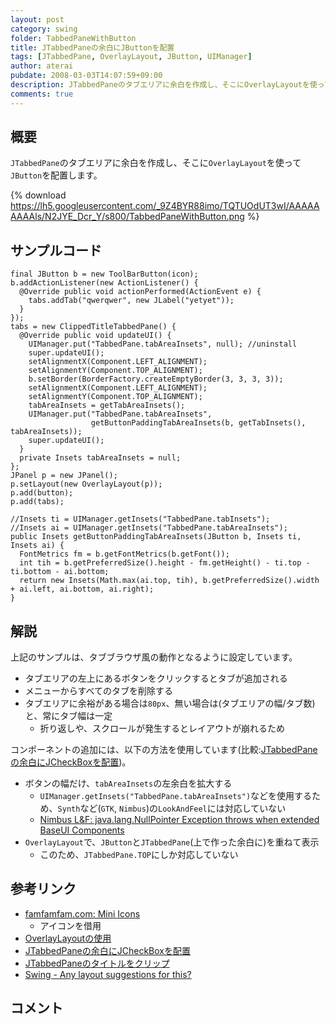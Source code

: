```yaml
---
layout: post
category: swing
folder: TabbedPaneWithButton
title: JTabbedPaneの余白にJButtonを配置
tags: [JTabbedPane, OverlayLayout, JButton, UIManager]
author: aterai
pubdate: 2008-03-03T14:07:59+09:00
description: JTabbedPaneのタブエリアに余白を作成し、そこにOverlayLayoutを使ってJButtonを配置します。
comments: true
---
```

## 概要
`JTabbedPane`のタブエリアに余白を作成し、そこに`OverlayLayout`を使って`JButton`を配置します。

{% download https://lh5.googleusercontent.com/_9Z4BYR88imo/TQTUOdUT3wI/AAAAAAAAAls/N2JYE_Dcr_Y/s800/TabbedPaneWithButton.png %}

## サンプルコード
<pre class="prettyprint"><code>final JButton b = new ToolBarButton(icon);
b.addActionListener(new ActionListener() {
  @Override public void actionPerformed(ActionEvent e) {
    tabs.addTab("qwerqwer", new JLabel("yetyet"));
  }
});
tabs = new ClippedTitleTabbedPane() {
  @Override public void updateUI() {
    UIManager.put("TabbedPane.tabAreaInsets", null); //uninstall
    super.updateUI();
    setAlignmentX(Component.LEFT_ALIGNMENT);
    setAlignmentY(Component.TOP_ALIGNMENT);
    b.setBorder(BorderFactory.createEmptyBorder(3, 3, 3, 3));
    setAlignmentX(Component.LEFT_ALIGNMENT);
    setAlignmentY(Component.TOP_ALIGNMENT);
    tabAreaInsets = getTabAreaInsets();
    UIManager.put("TabbedPane.tabAreaInsets",
                  getButtonPaddingTabAreaInsets(b, getTabInsets(), tabAreaInsets));
    super.updateUI();
  }
  private Insets tabAreaInsets = null;
};
JPanel p = new JPanel();
p.setLayout(new OverlayLayout(p));
p.add(button);
p.add(tabs);
</code></pre>

<pre class="prettyprint"><code>//Insets ti = UIManager.getInsets("TabbedPane.tabInsets");
//Insets ai = UIManager.getInsets("TabbedPane.tabAreaInsets");
public Insets getButtonPaddingTabAreaInsets(JButton b, Insets ti, Insets ai) {
  FontMetrics fm = b.getFontMetrics(b.getFont());
  int tih = b.getPreferredSize().height - fm.getHeight() - ti.top - ti.bottom - ai.bottom;
  return new Insets(Math.max(ai.top, tih), b.getPreferredSize().width + ai.left, ai.bottom, ai.right);
}
</code></pre>

## 解説
上記のサンプルは、タブブラウザ風の動作となるように設定しています。

- タブエリアの左上にあるボタンをクリックするとタブが追加される
- メニューからすべてのタブを削除する
- タブエリアに余裕がある場合は`80px`、無い場合は(タブエリアの幅/タブ数)と、常にタブ幅は一定
    - 折り返しや、スクロールが発生するとレイアウトが崩れるため

<!-- dummy comment line for breaking list -->

コンポーネントの追加には、以下の方法を使用しています(比較:[JTabbedPaneの余白にJCheckBoxを配置](http://ateraimemo.com/Swing/TabbedPaneWithCheckBox.html))。

- ボタンの幅だけ、`tabAreaInsets`の左余白を拡大する
    - `UIManager.getInsets("TabbedPane.tabAreaInsets")`などを使用するため、`Synth`など(`GTK`, `Nimbus`)の`LookAndFeel`には対応していない
    - [Nimbus L&F: java.lang.NullPointer Exception throws when extended BaseUI Components](http://bugs.java.com/bugdatabase/view_bug.do?bug_id=6634504)
- `OverlayLayout`で、`JButton`と`JTabbedPane`(上で作った余白に)を重ねて表示
    - このため、`JTabbedPane.TOP`にしか対応していない

<!-- dummy comment line for breaking list -->

## 参考リンク
- [famfamfam.com: Mini Icons](http://www.famfamfam.com/lab/icons/mini/)
    - アイコンを借用
- [OverlayLayoutの使用](http://ateraimemo.com/Swing/OverlayLayout.html)
- [JTabbedPaneの余白にJCheckBoxを配置](http://ateraimemo.com/Swing/TabbedPaneWithCheckBox.html)
- [JTabbedPaneのタイトルをクリップ](http://ateraimemo.com/Swing/ClippedTabLabel.html)
- [Swing - Any layout suggestions for this?](https://community.oracle.com/thread/1389350)

<!-- dummy comment line for breaking list -->

## コメント
